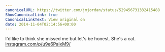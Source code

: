 ```yaml
---
canonicalURL: https://twitter.com/jmjordan/status/529456731332415488
ShowCanonicalLink: true
CanonicalLinkText: View original on
date: 2014-11-04T02:14:56+00:00
---
```

I'd like to think she missed me but let's be honest. She's a cat. [instagram.com/p/u9e6PaIxM9/](http://instagram.com/p/u9e6PaIxM9/)